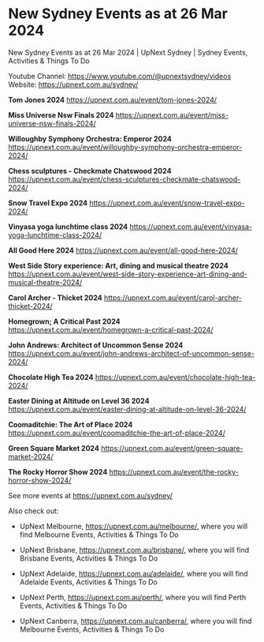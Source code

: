 # New Sydney Events as at 26 Mar 2024
New Sydney Events as at 26 Mar 2024 | UpNext Sydney | Sydney Events, Activities &amp; Things To Do

Youtube Channel: https://www.youtube.com/@upnextsydney/videos 
Website: https://upnext.com.au/sydney/


**Tom Jones 2024**
 https://upnext.com.au/event/tom-jones-2024/

**Miss Universe Nsw Finals 2024**
 https://upnext.com.au/event/miss-universe-nsw-finals-2024/

**Willoughby Symphony Orchestra: Emperor 2024**
 https://upnext.com.au/event/willoughby-symphony-orchestra-emperor-2024/

**Chess sculptures - Checkmate Chatswood 2024**
 https://upnext.com.au/event/chess-sculptures-checkmate-chatswood-2024/

**Snow Travel Expo 2024**
 https://upnext.com.au/event/snow-travel-expo-2024/

**Vinyasa yoga lunchtime class 2024**
 https://upnext.com.au/event/vinyasa-yoga-lunchtime-class-2024/

**All Good Here 2024**
 https://upnext.com.au/event/all-good-here-2024/

**West Side Story experience: Art, dining and musical theatre 2024**
 https://upnext.com.au/event/west-side-story-experience-art-dining-and-musical-theatre-2024/

**Carol Archer - Thicket 2024**
 https://upnext.com.au/event/carol-archer-thicket-2024/

**Homegrown; A Critical Past 2024**
 https://upnext.com.au/event/homegrown-a-critical-past-2024/

**John Andrews: Architect of Uncommon Sense 2024**
 https://upnext.com.au/event/john-andrews-architect-of-uncommon-sense-2024/

**Chocolate High Tea 2024**
 https://upnext.com.au/event/chocolate-high-tea-2024/

**Easter Dining at Altitude on Level 36 2024**
 https://upnext.com.au/event/easter-dining-at-altitude-on-level-36-2024/

**Coomaditchie: The Art of Place 2024**
 https://upnext.com.au/event/coomaditchie-the-art-of-place-2024/

**Green Square Market 2024**
 https://upnext.com.au/event/green-square-market-2024/

**The Rocky Horror Show 2024**
 https://upnext.com.au/event/the-rocky-horror-show-2024/



See more events at https://upnext.com.au/sydney/


Also check out:

* UpNext Melbourne, https://upnext.com.au/melbourne/, where you will find Melbourne Events, Activities & Things To Do

* UpNext Brisbane, https://upnext.com.au/brisbane/, where you will find Brisbane Events, Activities & Things To Do

* UpNext Adelaide, https://upnext.com.au/adelaide/, where you will find Adelaide Events, Activities & Things To Do

* UpNext Perth, https://upnext.com.au/perth/, where you will find Perth Events, Activities & Things To Do

* UpNext Canberra, https://upnext.com.au/canberra/, where you will find Melbourne Events, Activities & Things To Do